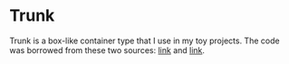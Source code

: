 # Trunk

Trunk is a box-like container type that I use in my toy projects.
The code was borrowed from these two sources: [link](https://www.youtube.com/watch?v=G3G4x3oJOlI&list=WL&index=53&t=490s) and [link](https://doc.rust-lang.org/nomicon/send-and-sync.html).
